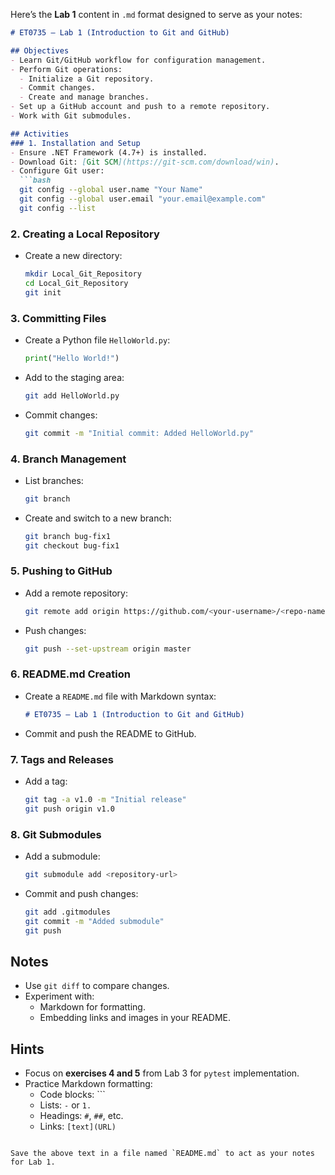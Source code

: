 Here’s the **Lab 1** content in `.md` format designed to serve as your notes:

```markdown
# ET0735 – Lab 1 (Introduction to Git and GitHub)

## Objectives
- Learn Git/GitHub workflow for configuration management.
- Perform Git operations:
  - Initialize a Git repository.
  - Commit changes.
  - Create and manage branches.
- Set up a GitHub account and push to a remote repository.
- Work with Git submodules.

## Activities
### 1. Installation and Setup
- Ensure .NET Framework (4.7+) is installed.
- Download Git: [Git SCM](https://git-scm.com/download/win).
- Configure Git user:
  ```bash
  git config --global user.name "Your Name"
  git config --global user.email "your.email@example.com"
  git config --list
  ```

### 2. Creating a Local Repository
- Create a new directory:
  ```bash
  mkdir Local_Git_Repository
  cd Local_Git_Repository
  git init
  ```

### 3. Committing Files
- Create a Python file `HelloWorld.py`:
  ```python
  print("Hello World!")
  ```
- Add to the staging area:
  ```bash
  git add HelloWorld.py
  ```
- Commit changes:
  ```bash
  git commit -m "Initial commit: Added HelloWorld.py"
  ```

### 4. Branch Management
- List branches:
  ```bash
  git branch
  ```
- Create and switch to a new branch:
  ```bash
  git branch bug-fix1
  git checkout bug-fix1
  ```

### 5. Pushing to GitHub
- Add a remote repository:
  ```bash
  git remote add origin https://github.com/<your-username>/<repo-name>.git
  ```
- Push changes:
  ```bash
  git push --set-upstream origin master
  ```

### 6. README.md Creation
- Create a `README.md` file with Markdown syntax:
  ```markdown
  # ET0735 – Lab 1 (Introduction to Git and GitHub)
  ```
- Commit and push the README to GitHub.

### 7. Tags and Releases
- Add a tag:
  ```bash
  git tag -a v1.0 -m "Initial release"
  git push origin v1.0
  ```

### 8. Git Submodules
- Add a submodule:
  ```bash
  git submodule add <repository-url>
  ```
- Commit and push changes:
  ```bash
  git add .gitmodules
  git commit -m "Added submodule"
  git push
  ```

## Notes
- Use `git diff` to compare changes.
- Experiment with:
  - Markdown for formatting.
  - Embedding links and images in your README.

## Hints
- Focus on **exercises 4 and 5** from Lab 3 for `pytest` implementation.
- Practice Markdown formatting:
  - Code blocks: \`\`\`
  - Lists: `-` or `1.`
  - Headings: `#`, `##`, etc.
  - Links: `[text](URL)`
```

Save the above text in a file named `README.md` to act as your notes for Lab 1.